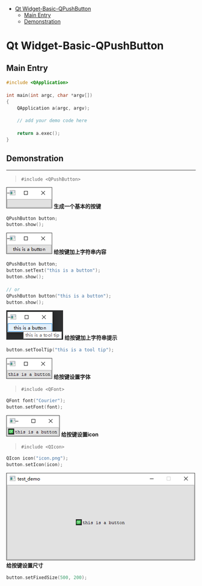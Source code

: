 - [Qt Widget-Basic-QPushButton](#qt-widget-basic-qpushbutton)
  - [Main Entry](#main-entry)
  - [Demonstration](#demonstration)

# Qt Widget-Basic-QPushButton

## Main Entry

```cpp
#include <QApplication>

int main(int argc, char *argv[])
{
    QApplication a(argc, argv);

    // add your demo code here

    return a.exec();
}
```

## Demonstration

---

> `#include <QPushButton>`

![](.assert/000.button.png) **生成一个基本的按键** 

```cpp
QPushButton button;
button.show();
```

![](.assert/000.button1.png) **给按键加上字符串内容** 

```cpp
QPushButton button;
button.setText("this is a button");
button.show();

// or
QPushButton button("this is a button");
button.show();
```

![](.assert/000.button2.png) **给按键加上字符串提示** 

```cpp
button.setToolTip("this is a tool tip");
```

![](.assert/000.button3.png) **给按键设置字体** 

> `#include <QFont>`

```cpp
QFont font("Courier");
button.setFont(font);
```

![](.assert/000.button4.png) **给按键设置icon** 

> `#include <QIcon>`

```cpp
QIcon icon("icon.png");
button.setIcon(icon);
```

![](.assert/000.button5.png) **给按键设置尺寸** 

```cpp
button.setFixedSize(500, 200);
```
